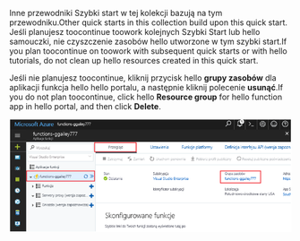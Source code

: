 <span data-ttu-id="35bd6-101">Inne przewodniki Szybki start w tej kolekcji bazują na tym przewodniku.</span><span class="sxs-lookup"><span data-stu-id="35bd6-101">Other quick starts in this collection build upon this quick start.</span></span> <span data-ttu-id="35bd6-102">Jeśli planujesz toocontinue toowork kolejnych Szybki Start lub hello samouczki, nie czyszczenie zasobów hello utworzone w tym szybki start.</span><span class="sxs-lookup"><span data-stu-id="35bd6-102">If you plan toocontinue on toowork with subsequent quick starts or with hello tutorials, do not clean up hello resources created in this quick start.</span></span> 

<span data-ttu-id="35bd6-103">Jeśli nie planujesz toocontinue, kliknij przycisk hello **grupy zasobów** dla aplikacji funkcja hello hello portalu, a następnie kliknij polecenie **usunąć**.</span><span class="sxs-lookup"><span data-stu-id="35bd6-103">If you do not plan toocontinue, click hello **Resource group** for hello function app in hello portal, and then click **Delete**.</span></span> 

![Wybierz hello toodelete grupy zasobów z hello funkcji aplikacji.](./media/functions-quickstart-cleanup/functions-app-delete-resource-group.png)
